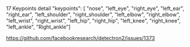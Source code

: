 17 Keypoints detail
"keypoints": [
"nose",
"left_eye",
"right_eye",
"left_ear",
"right_ear",
"left_shoulder",
"right_shoulder",
"left_elbow",
"right_elbow",
"left_wrist",
"right_wrist",
"left_hip",
"right_hip",
"left_knee",
"right_knee",
"left_ankle",
"Right_ankle"]

https://github.com/facebookresearch/detectron2/issues/1373

